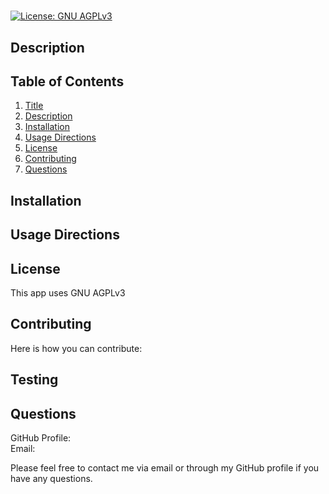 #  
[![License: GNU AGPLv3](https://img.shields.io/badge/License-GNU%20AGPLv3-red.svg)](https://opensource.org/licenses/GNU-AGPLv3)  

## Description


## Table of Contents
1. [Title](#Title)
2. [Description](#Description)
3. [Installation](#Installation)
4. [Usage Directions](#UsageDirections)
5. [License](#License)
6. [Contributing](#Contributing)
7. [Questions](#Questions)


## Installation


## Usage Directions


## License 
This app uses GNU AGPLv3

## Contributing 
Here is how you can contribute: 
  
  
## Testing  


## Questions
GitHub Profile: [](https://github.com/)  
Email:   

Please feel free to contact me via email or through my GitHub profile if you have any questions.

